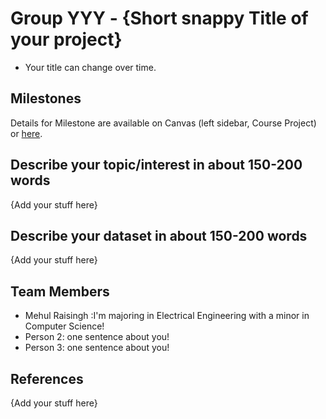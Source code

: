 # Group YYY - {Short snappy Title of your project}

- Your title can change over time.

## Milestones

Details for Milestone are available on Canvas (left sidebar, Course Project) or [here](https://firas.moosvi.com/courses/data301/project/milestone01.html).

## Describe your topic/interest in about 150-200 words

{Add your stuff here}

## Describe your dataset in about 150-200 words

{Add your stuff here}

## Team Members

- Mehul Raisingh :I'm majoring in Electrical Engineering with a minor in Computer Science!
- Person 2: one sentence about you!
- Person 3: one sentence about you!

## References

{Add your stuff here}
